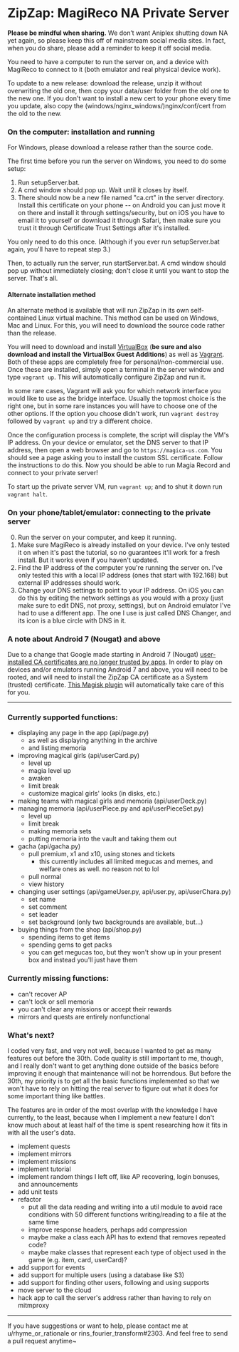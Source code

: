 # ZipZap: MagiReco NA Private Server

**Please be mindful when sharing.** We don’t want Aniplex shutting down NA yet again, so please keep this off of
mainstream social media sites. In fact, when you do share, please add a reminder to keep it off social media.

You need to have a computer to run the server on, and a device with MagiReco to connect to it (both emulator and real 
physical device work).

To update to a new release: download the release, unzip it without overwriting the old one, then copy your data/user
folder from the old one to the new one. If you don't want to install a new cert to your phone every time you update, also 
copy the (windows/nginx_windows/)nginx/conf/cert from the old to the new.

### On the computer: installation and running

For Windows, please download a release rather than the source code.

The first time before you run the server on Windows, you need to do some setup:
1. Run setupServer.bat.
2. A cmd window should pop up. Wait until it closes by itself.
3. There should now be a new file named "ca.crt" in the server directory. Install this certificate on your phone -- on 
Android you can just move it on there and install it through settings/security, but on iOS you have to email it to 
yourself or download it through Safari, then make sure you trust it through Certificate Trust Settings after it's 
installed.

You only need to do this once. (Although if you ever run setupServer.bat again, you'll have to repeat step 3.)

Then, to actually run the server, run startServer.bat. A cmd window should pop up without immediately closing; don't 
close it until you want to stop the server. That's all.

#### Alternate installation method

An alternate method is available that will run ZipZap in its own self-contained Linux virtual machine. This method can be 
used on Windows, Mac and Linux. For this, you will need to download the source code rather than the release.

You will need to download and install [VirtualBox](https://www.virtualbox.org/) (**be sure and also download and install
the VirtualBox Guest Additions**) as well as [Vagrant](https://www.vagrantup.com/). Both of these apps are completely
free for personal/non-commercial use. Once these are installed, simply open a terminal in the server window and type 
`vagrant up`. This will automatically configure ZipZap and run it.

In some rare cases, Vagrant will ask you for which network interface you would like to use as the bridge interface.
Usually the topmost choice is the right one, but in some rare instances you will have to choose one of the other
options. If the option you choose didn't work, run `vagrant destroy` followed by `vagrant up` and try a different
choice.

Once the configuration process is complete, the script will display the VM's IP address. On your device or emulator,
set the DNS server to that IP address, then open a web browser and go to `https://magica-us.com`. You should see a page
asking you to install the custom SSL certificate. Follow the instructions to do this. Now you should be able to run
Magia Record and connect to your private server!

To start up the private server VM, run `vagrant up`; and to shut it down run `vagrant halt`.

### On your phone/tablet/emulator: connecting to the private server

0. Run the server on your computer, and keep it running.
1. Make sure MagiReco is already installed on your device. I've only tested it on when it's past the tutorial, so no 
guarantees it'll work for a fresh install. But it works even if you haven't updated.
2. Find the IP address of the computer you're running the server on. I've only tested this with a local IP address (ones
that start with 192.168) but external IP addresses should work.
3. Change your DNS settings to point to your IP address. On iOS you can do this by editing the network settings as you
would with a proxy (just make sure to edit DNS, not proxy, settings), but on Android emulator I've had to use a 
different app. The one I use is just called DNS Changer, and its icon is a blue circle with DNS in it.

### A note about Android 7 (Nougat) and above

Due to a change that Google made starting in Android 7 (Nougat)
[user-installed CA certificates are no longer trusted by apps](https://android-developers.googleblog.com/2016/07/changes-to-trusted-certificate.html).
In order to play on devices and/or emulators running Android 7 and above, you will need to be rooted, and will need to
install the ZipZap CA certificate as a System (trusted) certificate. [This Magisk plugin](https://github.com/NVISO-BE/MagiskTrustUserCerts)
will automatically take care of this for you.

---

### Currently supported functions:
- displaying any page in the app (api/page.py)
    + as well as displaying anything in the archive
    + and listing memoria
- improving magical girls (api/userCard.py)
    - level up
    - magia level up
    - awaken
    - limit break
    - customize magical girls' looks (in disks, etc.)
- making teams with magical girls and memoria (api/userDeck.py)
- managing memoria (api/userPiece.py and api/userPieceSet.py)
    - level up
    - limit break
    - making memoria sets
    - putting memoria into the vault and taking them out
- gacha (api/gacha.py)
    - pull premium, x1 and x10, using stones and tickets
        - this currently includes all limited megucas and memes, and welfare ones as well. no reason not to lol
    - pull normal
    - view history
- changing user settings (api/gameUser.py, api/user.py, api/userChara.py)
    - set name
    - set comment
    - set leader
    - set background (only two backgrounds are available, but...)
- buying things from the shop (api/shop.py)
    - spending items to get items
    - spending gems to get packs
    - you can get megucas too, but they won't show up in your present box and instead you'll just have them

### Currently missing functions:
- can't recover AP
- can't lock or sell memoria
- you can't clear any missions or accept their rewards
- mirrors and quests are entirely nonfunctional

### What's next?
I coded very fast, and very not well, because I wanted to get as many features out before the 30th. Code quality is still
important to me, though, and I really don't want to get anything done outside of the basics before improving it enough
that maintenance will not be horrendous. But before the 30th, my priority is to get all the basic functions implemented
so that we won't have to rely on hitting the real server to figure out what it does for some important thing like 
battles.

The features are in order of the most overlap with the knowledge I have currently, to the least, because when I 
implement a new feature I don't know much about at least half of the time is spent researching how it fits in with all 
the user's data.

- implement quests
- implement mirrors
- implement missions
- implement tutorial 
- implement random things I left off, like AP recovering, login bonuses, and announcements
- add unit tests
- refactor
    - put all the data reading and writing into a util module to avoid race conditions with 50 different functions 
    writing/reading to a file at the same time
    - improve response headers, perhaps add compression
    - maybe make a class each API has to extend that removes repeated code?
    - maybe make classes that represent each type of object used in the game (e.g. item, card, userCard)?
- add support for events
- add support for multiple users (using a database like S3)
- add support for finding other users, following and using supports
- move server to the cloud
- hack app to call the server's address rather than having to rely on mitmproxy

----
If you have suggestions or want to help, please contact me at
u/rhyme_or_rationale or rins_fourier_transform#2303. And feel free to send a pull request 
anytime~
